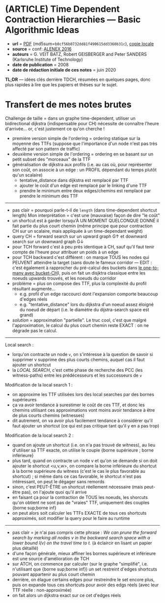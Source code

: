 # (ARTICLE) Time Dependent Contraction Hierarchies — Basic Algorithmic Ideas

- **url** = [PDF](http://algo2.iti.kit.edu/documents/tdch.pdf) (md5sum=`b0cf56b0732dd81f490615dd3360b31c`), [copie locale](./LOCALCOPIES/tdch.pdf)
- **source** = conf: [ALENEX 2016](https://epubs.siam.org/doi/book/10.1137/1.9781611974317)
- **auteurs** = G. VEIT BATZ, Robert GEISBERGER and Peter SANDERS (Karlsruhe Institute of Technology)
- **date de publication** = 2008
- **date de rédaction initiale de ces notes** = juin 2020

**TL;DR** — idées clés derrière TDCH, résumées en quelques pages, donc plus rapides à lire que les papiers et thèses sur le sujet.

# Transfert de mes notes brutes

Challenge de taille = dans un graphe time-dependent, utiliser un bidirectional dijkstra (indispensable pour CH) nécessite de connaître l'heure d'arrivée... or, c'est justement ce qu'on cherche !

* première version simple de l'ordering = ordering statique sur la moyenne des TTFs (suppose que l'importance d'un node n'est pas très affecté par son pattern de traffic)
* deuxième version simple de l'ordering = ordering en se basant sur un petit subset des "morceaux" de la TTF
* généralisation de dijkstra aux profils (i.e. au cas où, pour représenter son coût, on associe à un edge : un PROFIL dépendant du temps plutôt qu'un scalaire)
    + tentative_distance dans dijkstra est remplacé par TTF
    + ajouter le coût d'un edge est remplacé par le linking d'une TTF
    + prendre le minimum entre deux edges/chemins est remplacé par prendre le minimum des TTF

----

* pas clair = pourquoi parle-t-il de `length` (dans time-dependent shortcut length) Mon interprétation = c'est une (mauvaise) façon de dire "le coût"
* un shortcut est à garder lorsqu'À UN MOMENT QUELCONQUE DONNÉ il fait partie du plus court chemin (même principe que pour contraction CH sur un scalaire, mais appliquée à un time-dependant weight)
* query CH = forward search sur un upward graph G↑ et downward search sur un downward graph G↓
* pour TCH forward c'est à peu près identique à CH, sauf qu'il faut tenir compte de l'heure pour attribuer un poids à un edge
* pour TCH backward c'est différent : on marque TOUS les nodes qui PEUVENT atteindre la target (sans doute le fameux corridor — EDIT : c'est également à rapprocher du pré-calcul des buckets dans [le one-to-many avec bucket-CH](./2007-bucket-ch-aka-computing-many-to-many-using-highway-hierarchies.md)), puis on fait un disjktra classique entre les noeuds upwards trouvés, et les noeuds du corridor
* problème = plus on compose des TTF, plus la complexité du profil résultant augmente...
    + e.g. profil d'un edge raccourci dont l'expansion comporte beaucoup d'edges réels
    + e.g. "tentative_distance" lors du dijkstra d'un noeud assez éloigné du noeud de départ (i.e. le diamètre du dijstra-search space est grand)
* *solution* = approximation "partielle". Le truc cool, c'est que malgré l'approximation, le calcul du plus court chemin reste EXACT : on ne dégrade pas le calcul.

----

Local search :
* lorqu'on contracte un node `v`, on s'intéresse à la question de savoir si supprimer v supprime des plus courts chemins, auquel cas il faut ajouter un shortcut
* la *LOCAL SEARCH*, c'est cette phase de recherche des PCC (les witness-paths) entre les prédécesseurs et les successeurs de `v`

Modification de la local search 1 :
* on approxime les TTF utilisées lors des local searches par des bornes supérieures
* ça va avoir tendance à surestimer le coût de ces TTF, et donc les chemins utilisant ces approximations vont moins avoir tendance à être de plus courts chemins (witnesses)
* dit autrement, on va avoir plus facilement tendance à considérer qu'il faut ajouter un shortcut (ce qui est pas critique tant qu'il y en a pas trop)

Modification de la local search 2 :
* quand on ajoute un shortcut (i.e. on n'a pas trouvé de witness), au lieu d'utiliser sa TTF exacte, on utilise le couple {borne supérieure ; borne inférieure}
* plus tard, quand on contracte un node v et qu'on se demande si on doit ajouter le shortcut <u,v,w>, on compare la borne inférieure du shortcut à la borne supérieure du witness (c'est le cas le plus favorable au shortcut) ; si même dans ce cas favorable, le shortcut n'est pas intéressant, on peut le dégager sans remords
* sinon, c'est PEUT-ÊTRE un shortcut réellement nécessaire (mais peut-être pas), on l'ajoute quoi qu'il arrive
* en faisant ça pour la contraction de TOUS les noeuds, les shorcuts qu'on obtient ne sont pas de "vraies" TTF, uniquement des couples {borne sup;borne inf}
* on peut alors soit calculer les TTFs EXACTE de tous ces shortcuts approximés, soit modifier la query pour le faire au runtime

----

* pas clair = je n'ai pas compris cette phrase : _We can prune the forward search by marking all nodes v in the backward search space with a lower bound l(v) on the travel time to t._ (à éclaircir en lisant un papier plus détaillé)
* d'une façon générale, mieux affiner les bornes supérieure et inférieure est une source d'amélioration de TCH
* sur ATCH, on commence par calculer (sur le graphe "simplifié", i.e. n'utilisant que {borne sup;borne inf}) un set restreint d'edges shortcuts pouvant appartenir au plus court chemin
* derrière, on élague certains edges pour restreindre le set encore plus, puis on expande tous ces shortcuts pour avoir des edgs réels (avec leur TTF réelle : non-approximée)
* on fait alors un dijkstra exact sur ce cet d'edges réels
